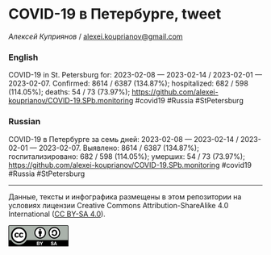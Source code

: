 COVID-19 в Петербурге, tweet
============================

*Алексей Куприянов* /
<a href="mailto:alexei.kouprianov@gmail.com" class="email">alexei.kouprianov@gmail.com</a>

### English

COVID-19 in St. Petersburg for: 2023-02-08 — 2023-02-14 / 2023-02-01 —
2023-02-07. Сonfirmed: 8614 / 6387 (134.87%); hospitalized: 682 / 598
(114.05%); deaths: 54 / 73 (73.97%);
<a href="https://github.com/alexei-kouprianov/COVID-19.SPb.monitoring" class="uri">https://github.com/alexei-kouprianov/COVID-19.SPb.monitoring</a>
\#covid19 \#Russia \#StPetersburg

### Russian

COVID-19 в Петербурге за семь дней: 2023-02-08 — 2023-02-14 / 2023-02-01
— 2023-02-07. Выявлено: 8614 / 6387 (134.87%); госпитализировано: 682 /
598 (114.05%); умерших: 54 / 73 (73.97%);
<a href="https://github.com/alexei-kouprianov/COVID-19.SPb.monitoring" class="uri">https://github.com/alexei-kouprianov/COVID-19.SPb.monitoring</a>
\#covid19 \#Russia \#StPetersburg

------------------------------------------------------------------------

Данные, тексты и инфографика размещены в этом репозитории на условиях
лицензии Creative Commons Attribution-ShareAlike 4.0 International ([CC
BY-SA 4.0](https://creativecommons.org/licenses/by-sa/4.0/)).

![](../misc/CC-BY-SA-icon.png "CC-BY-SA")
